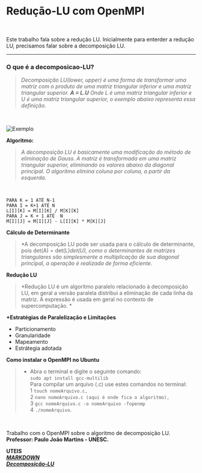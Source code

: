 # Redução-LU com OpenMPI
<br/>

   Este trabalho fala sobre a redução LU.
   Inicialmente para enterder a redução LU, precisamos falar sobre a decomposição LU.

*******

### O que é a decomposicao-LU?

   >*Decomposição LU(lower, upper) é uma forma de transformar uma matriz
   com o produto de uma matriz triangular inferior e uma matriz triangular superior.
                                                   **A = L.U**
   Onde L é uma matriz triangular inferior e U é uma matriz triangular superior,
   o exemplo abaixo representa essa definição.* 
   <br/>
   
![Exemplo](https://encrypted-tbn0.gstatic.com/images?q=tbn:ANd9GcRx8IW7enwn_rcYaN87CGYril9-S0y38_oD8oGIUIZug52fl3SR "Exemplo matriz triangular")
<br/>


**Algoritmo:**<br/>

>*A decomposição LU é basicamente uma modificação do método de eliminação de
Gauss. A matriz é transformada em uma matriz triangular superior, eliminando os
valores abaixo da diagonal principal. O algoritmo elimina coluna por coluna, a partir da
esquerda.* 
   <br/>

`PARA K = 1 ATÉ N-1` <br/>
          `PARA I = K+1 ATÉ N` <br/>
                 `L[I][K] = M[I][K] / M[K][K]` <br/>
                 `PARA J = K + 1 ATÉ  N` <br/>
                              `M[I][J] = M[I][J] - L[I][K] * M[K][J]` <br/>
                              
**Cálculo de Determinante**
>*A decomposição LU pode ser usada para o cálculo de determinante, pois
det(A) = det(L)*det(U), como o determinantes de matrizes triangulares são
simplesmente a multiplicação de sua diagonal principal, a operação é realizada de forma eficiente.*<br/>

**Redução LU**
>*Redução LU é um algoritmo paralelo relacionado à decomposição LU, em geral a
versão paralela distribui a eliminação de cada linha da matriz. A expressão é usada em
geral no contexto de supercomputação. *<br/>

**+Estratégias de Paralelização e Limitações**
* Particionamento
* Granularidade
* Mapeamento
* Estrátegia adotada
                              

**Como instalar o OpenMPI no Ubuntu**<br/>
>* Abra o terminal e digite o seguinte comando:<br/>
   `sudo apt install gcc-multilib`<br/>
   Para compilar um arquivo (.c)  use estes comandos no terminal: <br/>
   1 `touch nomeArquivo.c,` <br/>
   2 `nano nomeArquivo.c (aqui é onde fica o algoritmo),` <br/>
   3 `gcc nomeArquivo.c -o nomeArquivo -fopenmp` <br/>
   4 `./nomeArquivo`. <br/>
 <br/>


   Trabalho com o OpenMPI sobre o algoritmo de decomposição LU.
   **Professor: Paulo João Martins - UNESC.**
 
 
 **UTEIS** <br/>
 **[*MARKDOWN*](https://github.com/luong-komorebi/Markdown-Tutorial/blob/master/README_pt-BR.md)** <br/>
  **[*Decomposição-LU*](https://docs.google.com/viewer?a=v&pid=sites&srcid=ZGVmYXVsdGRvbWFpbnxwcGFyYWxlbGEyOHxneDo0M2JmZjQ3ZDE0YmQ3MjI5)**

